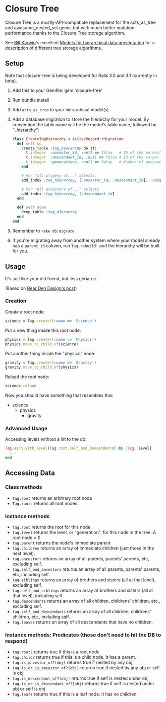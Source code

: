 Closure Tree
============

Closure Tree is a mostly-API-compatible replacement for the
acts_as_tree and awesome_nested_set gems, but with much better
mutation performance thanks to the Closure Tree storage algorithm.

See [Bill Karwin](http://karwin.blogspot.com/)'s excellent 
[Models for hierarchical data presentation](http://www.slideshare.net/billkarwin/models-for-hierarchical-data)
for a description of different tree storage algorithms.

## Setup

Note that closure-tree is being developed for Rails 3.0 and 3.1 (currently in beta).

1.  Add this to your Gemfile:
        gem 'closure-tree'

2.  Run
        bundle install

3.  Add ```acts_as_tree``` to your hierarchical model(s)

4.  Add a database migration to store the hierarchy for your model. By
    convention the table name will be the model's table name, followed by
    "_hierarchy":

    ```ruby
    class CreateTagHierarchy < ActiveRecord::Migration
      def self.up
        create_table :tag_hierarchy do |t|
          t.integer  :ancestor_id, :null => false   # ID of the parent/grandparent/great-grandparent/... tag
          t.integer  :descendant_id, :null => false # ID of the target tag
          t.integer  :generations, :null => false   # Number of generations between the ancestor and the descendant. Parent/child = 1, for example.
        end

        # For "all progeny of..." selects:
        add_index :tag_hierarchy, [:ancestor_id, :descendant_id], :unique => true

        # For "all ancestors of..." selects
        add_index :tag_hierarchy, [:descendant_id]
      end

      def self.down
        drop_table :tag_hierarchy
      end
    end
    ```

5.  Remember to ```rake db:migrate```

6.  If you're migrating away from another system where your model already has a ```parent_id``` column, run
    ```Tag.rebuild!``` and the hierarchy will be built for you.

## Usage

It's just like your old friend, but less geriatric.

(Based on [Bear Den Design's post](http://beardendesigns.com/blogs/permalink/56))

### Creation

Create a root node:

```ruby
science = Tag.create!(:name => 'Science')
```

Put a new thing inside this root node:

```ruby
physics = Tag.create!(:name => 'Physics')
physics.move_to_child_of(science)
```

Put another thing inside the "physics" node:

```ruby
gravity = Tag.create!(:name => 'Gravity')
gravity.move_to_child_of(physics)
```

Reload the root node:

```ruby
science.reload
```

Now you should have something that resembles this:

* science
    * physics
        * gravity


### Advanced Usage

Accessing levels without a hit to the db:

```ruby
Tag.each_with_level(Tag.root.self_and_descendants) do |Tag, level|
  ...
end
```

## Accessing Data

### Class methods

* ```Tag.root``` returns an arbitrary root node
* ```Tag.roots``` returns all root nodes

### Instance methods

* ```tag.root``` returns the root for this node
* ```tag.level``` returns the level, or "generation", for this node in the tree. A root node = 0
* ```tag.parent``` returns the node's immediate parent
* ```tag.children``` returns an array of immediate children (just those in the next level).
* ```tag.ancestors``` returns an array of all parents, parents' parents, etc, excluding self.
* ```tag.self_and_ancestors``` returns an array of all parents, parents' parents, etc, including self.
* ```tag.siblings``` returns an array of brothers and sisters (all at that level), excluding self.
* ```tag.self_and_siblings``` returns an array of brothers and sisters (all at that level), including self.
* ```tag.descendants``` returns an array of all children, childrens' children, etc., excluding self.
* ```tag.self_and_descendants``` returns an array of all children, childrens' children, etc., including self.
* ```tag.leaves``` returns an array of all descendants that have no children.

 ### Instance methods: Predicates (these don't need to hit the DB to respond)

* ```tag.root?``` returns  true if this is a root node
* ```tag.child?``` returns  true if this is a child node. It has a parent.
* ```tag.is_ancestor_of?(obj)``` returns  true if nested by any obj
* ```tag.is_or_is_ancestor_of?(obj)``` returns  true if nested by any obj or self is obj
* ```tag.is_descendant_of?(obj)``` returns  true if self is nested under obj
* ```tag.is_or_is_descendant_of?(obj)``` returns  true if self is nested under obj or self is obj
* ```tag.leaf?``` returns  true if this is a leaf node. It has no children.
